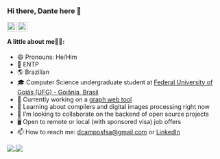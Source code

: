 ### Hi there, Dante here 👋
<a href="https://www.instagram.com/dcamposfsa/">
  <img align="left" alt="Dante's Instagram" width="22px" src="https://raw.githubusercontent.com/hussainweb/hussainweb/main/icons/instagram.png" />
<a href="https://www.linkedin.com/in/daniel-campos-151756184/">
  <img align="left" alt="Dante's LinkedIN" width="22px" src="https://raw.githubusercontent.com/peterthehan/peterthehan/master/assets/linkedin.svg" />
</a>
  
<br/>
  
#### A little about me🙋‍♂️:
- 😄 Pronouns: He/Him
- 🎨 ENTP
- 🌎 Brazilian
- 🎓 Computer Science undergraduate student at [Federal University of Goiás (UFG) - Goiânia, Brasil](https://inf.ufg.br/p/30138-ciencia-da-computacao)
- 🔭 Currently working on a [graph web tool](https://github.com/braully/graph-problems-tool)
- 🌱 Learning about compilers and digital images processing right now
- 👯 I’m looking to collaborate on the backend of open source projects
- 🖥️ Open to remote or local (with sponsored visa) job offers
- 📫 How to reach me: dcamposfsa@gmail.com or [LinkedIn](https://www.linkedin.com/in/daniel-campos-151756184/)


<a href="https://github.com/anuraghazra/github-readme-stats">
  <img align="center" src="https://github-readme-stats.vercel.app/api?username=DanteCampos&show_icons=true&theme=synthwave&show_owner=true" />
</a>
<a href="https://github.com/anuraghazra/convoychat">
  <img align="center" src="https://github-readme-stats.vercel.app/api/top-langs/?username=DanteCampos&layout=compact&theme=synthwave&hide=Makefile" />
</a>
